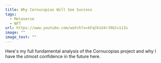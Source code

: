 ```yaml
---
title: Why Cornucopias Will See Success
tags:
  - Metaverse
  - NFT
url: https://www.youtube.com/watch?v=kFqCKiU4rJ0&t=113s
image: ""
image_text: ""
---
```


Here's my full fundamental analysis of the Cornucopias project and why I have the utmost confidence in the future here.
